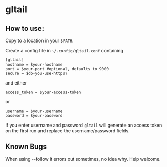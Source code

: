 # gltail

## How to use:

Copy to a location in your `$PATH`.

Create a config file in `~/.config/gltail.conf` containing

```
[gltail]
hostname = $your-hostname
port = $your-port #optional, defaults to 9000
secure = $do-you-use-https?
```

and either 

```
access_token = $your-access-token
```

or

```
username = $your-username
password = $your-password
```

If you enter username and password `gltail` will generate an access token on the first run and replace the username/password fields.

## Known Bugs

When using --follow it errors out sometimes, no idea why. Help welcome.
